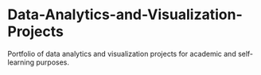 # Data-Analytics-and-Visualization-Projects
Portfolio of data analytics and visualization projects for academic and self-learning purposes.
